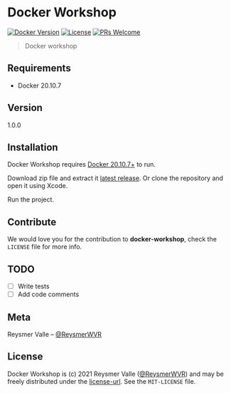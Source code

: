 # Docker Workshop

[![Docker Version][docker-image]][docker-url]
[![License][license-image]][license-url]
[![PRs Welcome](https://img.shields.io/badge/PRs-welcome-brightgreen.svg?style=flat-square)](http://makeapullrequest.com)

> Docker workshop

## Requirements

- Docker 20.10.7

## Version

1.0.0

## Installation

Docker Workshop requires [Docker 20.10.7+](https://www.docker.com/products/docker-desktop) to run.

Download zip file and extract it [latest release](https://github.com/reysmerwvr/docker-workshop). Or clone the repository and open it using Xcode.

Run the project.

## Contribute

We would love you for the contribution to **docker-workshop**, check the ``LICENSE`` file for more info.

## TODO

- [ ] Write tests
- [ ] Add code comments

## Meta

Reysmer Valle – [@ReysmerWVR]

## License

Docker Workshop is (c) 2021 Reysmer Valle ([@ReysmerWVR]) and may be freely distributed under the [license-url]. See the `MIT-LICENSE` file.

[docker-image]: https://img.shields.io/badge/docker-20.10.7-blue.svg
[docker-url]: https://www.docker.com/
[license-image]: https://img.shields.io/badge/License-MIT-blue.svg
[license-url]: https://github.com/reysmerwvr/docker-workshop/tree/master/LICENSE
[travis-image]: https://img.shields.io/travis/dbader/node-datadog-metrics/master.svg?style=flat-square
[@ReysmerWVR]: <http://twitter.com/ReysmerWVR>

